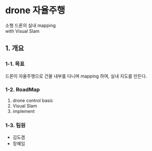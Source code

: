 # drone 자율주행
소형 드론의 실내 mapping \
with Visual Slam
## 1. 개요

### 1-1. 목표
드론이 자율주행으로 건물 내부를 다니며 mapping 하여, 실내 지도를 만든다.

### 1-2. RoadMap
1. drone control basic
2. Visual Slam
3. implement

### 1-3. 팀원
- 김도겸
- 장혜임